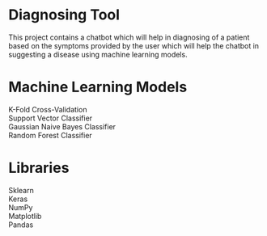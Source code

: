 # Diagnosing Tool
This project contains a chatbot which will help in diagnosing of a patient based on the symptoms provided by the user which will help the chatbot in suggesting a disease using machine learning models.

# Machine Learning Models
K-Fold Cross-Validation <br>
Support Vector Classifier <br>
Gaussian Naive Bayes Classifier <br>
Random Forest Classifier <br>

# Libraries
Sklearn <br>
Keras   <br>
NumPy   <br>
Matplotlib <br>
Pandas   <br>
